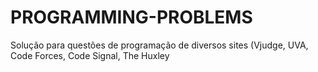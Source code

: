 # PROGRAMMING-PROBLEMS
Solução para questões de programação de diversos sites (Vjudge, UVA, Code Forces, Code Signal, The Huxley
